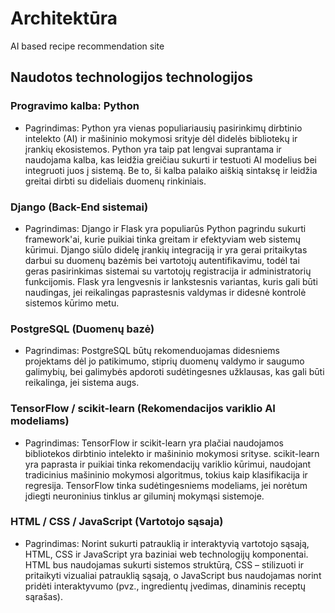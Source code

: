 # Architektūra
 AI based recipe recommendation site
## Naudotos technologijos technologijos
### Progravimo kalba: Python
* Pagrindimas: Python yra vienas populiariausių pasirinkimų dirbtinio intelekto (AI) ir mašininio mokymosi srityje dėl didelės bibliotekų ir įrankių ekosistemos. Python yra taip pat lengvai suprantama ir naudojama kalba, kas leidžia greičiau sukurti ir testuoti AI modelius bei integruoti juos į sistemą. Be to, ši kalba palaiko aiškią sintaksę ir leidžia greitai dirbti su dideliais duomenų rinkiniais.
###	Django (Back-End sistemai)
* Pagrindimas: Django ir Flask yra populiarūs Python pagrindu sukurti framework'ai, kurie puikiai tinka greitam ir efektyviam web sistemų kūrimui. Django siūlo didelę įrankių integraciją ir yra gerai pritaikytas darbui su duomenų bazėmis bei vartotojų autentifikavimu, todėl tai geras pasirinkimas sistemai su vartotojų registracija ir administratorių funkcijomis. Flask yra lengvesnis ir lankstesnis variantas, kuris gali būti naudingas, jei reikalingas paprastesnis valdymas ir didesnė kontrolė sistemos kūrimo metu.
### PostgreSQL (Duomenų bazė)
* Pagrindimas: PostgreSQL būtų rekomenduojamas didesniems projektams dėl jo patikimumo, stiprių duomenų valdymo ir saugumo galimybių, bei galimybės apdoroti sudėtingesnes užklausas, kas gali būti reikalinga, jei sistema augs.
###	TensorFlow / scikit-learn (Rekomendacijos variklio AI modeliams)
* Pagrindimas: TensorFlow ir scikit-learn yra plačiai naudojamos bibliotekos dirbtinio intelekto ir mašininio mokymosi srityse. scikit-learn yra paprasta ir puikiai tinka rekomendacijų variklio kūrimui, naudojant tradicinius mašininio mokymosi algoritmus, tokius kaip klasifikacija ir regresija. TensorFlow tinka sudėtingesniems modeliams, jei norėtum įdiegti neuroninius tinklus ar giluminį mokymąsi sistemoje.
###	HTML / CSS / JavaScript (Vartotojo sąsaja)
* Pagrindimas: Norint sukurti patrauklią ir interaktyvią vartotojo sąsają, HTML, CSS ir JavaScript yra baziniai web technologijų komponentai. HTML bus naudojamas sukurti sistemos struktūrą, CSS – stilizuoti ir pritaikyti vizualiai patrauklią sąsają, o JavaScript bus naudojamas norint pridėti interaktyvumo (pvz., ingredientų įvedimas, dinaminis receptų sąrašas).

